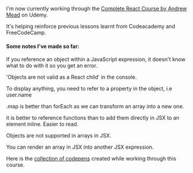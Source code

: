 <p>I'm now currently working through the <a href="https://completereactcourse.com/">Complete React Course by Andrew Mead</a> on Udemy.</p> 

<p>It's helping reinforce previous lessons learnt from Codeacademy and FreeCodeCamp.</p>

<h4>Some notes I've made so far:</h4>

<p>If you reference an object within a JavaScript expression, it doesn't know what to do with it so you get an error.</p>

<p>'Objects are not valid as a React child' in the console.</p>

<p>To display anything, you need to refer to a property in the object, i.e user.name</p>

<p>.map is better than forEach as we can transform an array into a new one.</p>

<p>it is better to reference functions than to add them directly in JSX to an element inline. Easier to read.</p>

<p>Objects are not supported in arrays in JSX.</p>

<p>You can render an array in JSX into another JSX expression.</p>


<p>Here is the <a href="https://codepen.io/collection/naWdrx/">collection of codepens</a> created while working through this course.</p>

